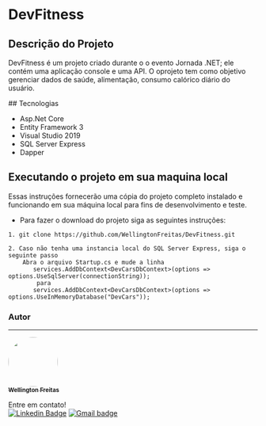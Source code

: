 # DevFitness

## Descrição do Projeto
<p>
DevFitness é um projeto criado durante o o evento Jornada .NET; ele contém uma aplicação console e uma API. 
O oprojeto tem como objetivo gerenciar dados de saúde, alimentação, consumo calórico diário do usuário.
 </p>
## Tecnologias

-  Asp.Net Core
- Entity Framework 3
- Visual Studio 2019
- SQL Server Express
- Dapper

  
## Executando o projeto em sua maquina local

  
Essas instruções fornecerão uma cópia do projeto completo instalado e funcionando em sua máquina local para fins de desenvolvimento e teste.

* Para fazer o download do projeto siga as seguintes instruções:

```
1. git clone https://github.com/WellingtonFreitas/DevFitness.git
```
```
2. Caso não tenha uma instancia local do SQL Server Express, siga o seguinte passo
 	Abra o arquivo Startup.cs e mude a linha  
	   services.AddDbContext<DevCarsDbContext>(options => options.UseSqlServer(connectionString)); 
     	para
	   services.AddDbContext<DevCarsDbContext>(options => options.UseInMemoryDatabase("DevCars"));
```
### Autor
---

<a href="https://github.com/WellingtonFreitas">
 <img style="border-radius: 100%;" src=https://avatars.githubusercontent.com/u/72938207?s=400&u=9c4637de193798aec28c20978e83b0ff7f8b4f28&v=4" width="100px;" alt=""/>
 <br />
 <sub><b>Wellington Freitas</b></sub></a> <a> 


Entre em contato!
</br>
[![Linkedin Badge](https://img.shields.io/badge/-WellingtonFreitas-blue?style=flat-square&logo=Linkedin&logoColor=white&link=https://www.linkedin.com/in/wellington-freitas-43624283/)](https://www.linkedin.com/in/wellington-freitas-43624283/) [![Gmail badge](https://img.shields.io/badge/-wellington.m.de.freitas-red?style=flat-square&logo=Gmail&logoColor=white&link=mailto:wellington.m.de.freitas@gmail.com)](mailto:wellington.m.de.freitas@gmail.com)
